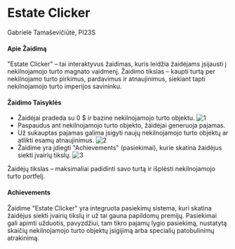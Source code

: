 # Estate Clicker

Gabrielė Tamaševičiūtė, PI23S

#### Apie Žaidimą

"Estate Clicker" – tai interaktyvus žaidimas, kuris leidžia žaidėjams įsijausti į nekilnojamojo turto magnato vaidmenį. Žaidimo tikslas – kaupti turtą per nekilnojamo turto pirkimus, pardavimus ir atnaujinimus, siekiant tapti nekilnojamojo turto imperijos savininku.


#### Žaidimo Taisyklės

- Žaidėjai pradeda su 0 $ ir bazine nekilnojamojo turto objektu.
  ![1](https://github.com/gabwowce/Estate-Clicker/assets/134537965/6eaf636c-194d-47e0-a480-fbf4e507ad13)
- Paspaudus ant nekilnojamojo turto objekto, žaidėjai generuoja pajamas.
- Už sukauptas pajamas galima įsigyti naujų nekilnojamojo turto objektų ar atlikti esamų atnaujinimus.
  ![2](https://github.com/gabwowce/Estate-Clicker/assets/134537965/3fbb9d24-946f-4c9c-b8a3-9c7f82ffcbc5)
- Žaidime yra įdiegti "Achievements" (pasiekimai), kurie skatina žaidėjus siekti įvairių tikslų.
![3](https://github.com/gabwowce/Estate-Clicker/assets/134537965/60035d9d-3c04-4fa3-97bc-f8b4e9e24a3c)

Žaidėjų tikslas – maksimaliai padidinti savo turtą ir išplėsti nekilnojamojo turto portfelį.

#### Achievements

Žaidime "Estate Clicker" yra integruota pasiekimų sistema, kuri skatina žaidėjus siekti įvairių tikslų ir už tai gauna papildomų premijų. Pasiekimai gali apimti užduotis, pavyzdžiui, tam tikro pajamų lygio pasiekimą, nustatytą skaičių nekilnojamojo turto objektų įsigijimą arba specialių patobulinimų atrakinimą.

